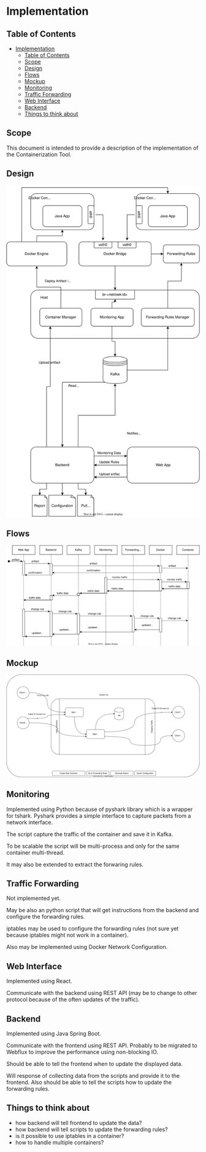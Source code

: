# Implementation

## Table of Contents

- [Implementation](#implementation)
  - [Table of Contents](#table-of-contents)
  - [Scope](#scope)
  - [Design](#design)
  - [Flows](#flows)
  - [Mockup](#mockup)
  - [Monitoring](#monitoring)
  - [Traffic Forwarding](#traffic-forwarding)
  - [Web Interface](#web-interface)
  - [Backend](#backend)
  - [Things to think about](#things-to-think-about)

## Scope

This document is intended to provide a description of the implementation of the Containerization Tool.

## Design

![](svg/containerization-tool-design.drawio.svg)

## Flows

![](svg/general-flow.svg)


## Mockup

![](svg/traffic-page-mockup.drawio.svg)


## Monitoring

Implemented using Python because of pyshark library which is a wrapper for tshark.
Pyshark provides a simple interface to capture packets from a network interface.

The script capture the traffic of the container and save it in Kafka.

To be scalable the script will be multi-process and only for the same container multi-thread.

It may also be extended to extract the forwaring rules.

## Traffic Forwarding

Not implemented yet.

May be also an python script that will get instructions from the backend and configure the forwarding rules.

iptables may be used to configure the forwarding rules (not sure yet because iptables might not work in a container).

Also may be implemented using Docker Network Configuration.

## Web Interface

Implemented using React.

Communicate with the backend using REST API (may be to change to other protocol because of the often updates of the traffic).

## Backend

Implemented using Java Spring Boot.

Communicate with the frontend using REST API. Probably to be migrated to Webflux to improve the performance using
non-blocking IO.

Should be able to tell the frontend when to update the displayed data.

Will response of collecting data from the scripts and provide it to the frontend. Also should be able to tell the scripts
how to update the forwarding rules.


## Things to think about

* how backend will tell frontend to update the data?
* how backend will tell scripts to update the forwarding rules?
* is it possible to use iptables in a container?
* how to handle multiple containers?